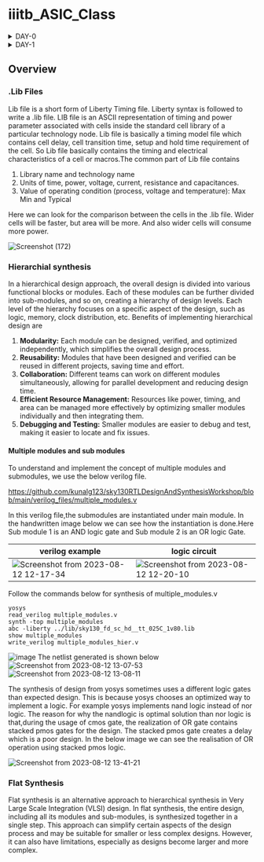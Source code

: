 # iiitb_ASIC_Class
<details>
<summary>DAY-0</summary>
<br>

## DAY-0 Installation of Softwares

### Yosys Installation

**Steps to install Yosys**

```
git clone https://github.com/YosysHQ/yosys.git
cd yosys 
sudo apt install make (If make is not installed please install it) 
sudo apt-get install build-essential clang bison flex \
    libreadline-dev gawk tcl-dev libffi-dev git \
    graphviz xdot pkg-config python3 libboost-system-dev \
    libboost-python-dev libboost-filesystem-dev zlib1g-dev
make config-gcc
make 
sudo make install
```

![Screenshot from 2023-07-31 09-45-18](https://github.com/amith-bharadwaj/iiitb_asic_class/assets/84613258/075fb4ad-5149-444b-a6cd-f94e4cd1a401)

Yosys installed

### Icarus Verilog Installation

**Steps to install Icarus Verilog**

```
sudo apt-get install iverilog
```

![Screenshot from 2023-07-31 10-28-36](https://github.com/amith-bharadwaj/iiitb_asic_class/assets/84613258/5b958d79-7c11-4461-946f-63404851f3d8)

iverilog installed

### Gtkwave Installation

**Steps to install Gtkwave**
```
sudo apt update
sudo apt install gtkwave
```
![Screenshot from 2023-07-31 09-46-18](https://github.com/amith-bharadwaj/iiitb_asic_class/assets/84613258/06c56897-9099-4f39-8bfd-81f497640cdf)

gtkwave installed

### NGSPICE Installation

**Steps to install NGSPICE**

##### Download the file from the link given below and proceed with the commands.

***https://sourceforge.net/projects/ngspice/files/*** 

```
# Installing dependencies for ngspice:
sudo apt-get install build-essential
sudo apt-get install libxaw7-dev

# ngspice installation:
tar -zxvf ngspice-40.tar.gz
cd ngspice-40
mkdir release
cd release
../configure  --with-x --with-readline=yes --disable-debug
make
sudo make install


```
![Screenshot from 2023-08-05 09-31-05](https://github.com/amith-bharadwaj/iiitb_asic_class/assets/84613258/c6d0f93e-af50-42d9-9d52-53640ba4542b)

NG spice installed successfully.

### OpenSTA Installation

Installing dependecies for OpenSTA:

``` 
sudo apt-get install cmake clang gcc tcl swig bison flex 
```
Follow the below commands to install OpenSTA

```
git clone https://github.com/The-OpenROAD-Project/OpenSTA.git
cd OpenSTA
mkdir build
cd build
cmake ..
make
sudo make install
```
![Screenshot from 2023-08-05 09-34-17](https://github.com/amith-bharadwaj/iiitb_asic_class/assets/84613258/dedce8c2-e755-44e9-acb8-2daf609377c4)


### MAGIC Installation

Follow the below commands for the MAGIC Installation.
```
sudo apt-get install m4
sudo apt-get install tcsh
sudo apt-get install csh
sudo apt-get install libx11-dev
sudo apt-get install tcl-dev tk-dev
sudo apt-get install libcairo2-dev
sudo apt-get install mesa-common-dev libglu1-mesa-dev
sudo apt-get install libncurses-dev
git clone https://github.com/RTimothyEdwards/magic
cd magic
./configure
make
sudo make install
```
![Screenshot from 2023-08-05 09-42-43](https://github.com/amith-bharadwaj/iiitb_asic_class/assets/84613258/578f2df7-708f-42d5-b6ea-9d7ce8befa1c)

MAGIC installed successfully.

### OpenLane Installation

Installation of dependencies:
``` 
sudo apt-get update
sudo apt-get upgrade
sudo apt install -y build-essential python3 python3-venv python3-pip make git
```
Docker Installation :
```
sudo apt install apt-transport-https ca-certificates curl software-properties-common
curl -fsSL https://download.docker.com/linux/ubuntu/gpg | sudo gpg --dearmor -o /usr/share/keyrings/docker-archive-keyring.gpg

echo "deb [arch=amd64 signed-by=/usr/share/keyrings/docker-archive-keyring.gpg] https://download.docker.com/linux/ubuntu $(lsb_release -cs) stable" | sudo tee /etc/apt/sources.list.d/docker.list > /dev/null

sudo apt update
sudo apt install docker-ce docker-ce-cli containerd.io
sudo docker run hello-world

sudo groupadd docker
sudo usermod -aG docker $USER
sudo reboot

# Enter the below command to check docker installation.
sudo docker run hello-world



```

![Screenshot from 2023-08-05 09-38-24](https://github.com/amith-bharadwaj/iiitb_asic_class/assets/84613258/ae9e486b-cdc8-4ba6-830f-ecd0e2d85717)
Installation of OpenLane,Pdks and Tools
```
cd $HOME
git clone https://github.com/The-OpenROAD-Project/OpenLane
cd OpenLane
make
make test
```

</details>

<details>
<summary>DAY-1</summary>
    
## DAY-1 Introduction to verilog RTL Design and Synthesis
The first step is to clone the necessary lab files from the given github repository to a directory named VLSI.

```
mkdir VLSI
cd VLSI
git clone https://github.com/kunalg123/sky130RTLDesignAndSynthesisWorkshop.git
```



The verilog_files directory contains the verilog programs and testbenches.
Let us load the good_mux.v and its testbench to iverilog and simulate it.

```
cd sky130RTLDesignAndSynthesisWorkshop/
cd verilog_files/
iverilog good_mux.v tb_good_mux.v
./a.out
# output of simulator will be a vcd file, this vcd file is loaded to gtk wave for waveform visualization.
gtkwave tb_good_mux.vcd

```
![Screenshot from 2023-08-08 19-18-20](https://github.com/amith-bharadwaj/iiitb_asic_class/assets/84613258/f57ec40c-d7b9-4b3c-ba18-7f52c4c06784)

### Synthesis of design
Follow the below commands to invoke yosys in the working directory,read the library,read the verilog file and generate the netlist.

```
yosys
read_liberty -lib VLSI/sky130RTLDesignAndSynthesisWorkshop/lib/sky130_fd_sc_hd__tt_025C_1v80.lib
read_verilog VLSI/sky130RTLDesignAndSynthesisWorkshop/verilog_files/good_mux.v
synth -top good_mux
abc -liberty VLSI/sky130RTLDesignAndSynthesisWorkshop/lib/sky130_fd_sc_hd__tt_025C_1v80.lib
show
# The show command will display the graphical version of the logic realized.
```
![Screenshot from 2023-08-08 20-25-27](https://github.com/amith-bharadwaj/iiitb_asic_class/assets/84613258/6594c550-a751-4e98-8c0a-701e629e45f3)
![Screenshot from 2023-08-08 20-26-34](https://github.com/amith-bharadwaj/iiitb_asic_class/assets/84613258/0b8f9396-3391-4d78-bc5a-54219c22be81)
![Screenshot from 2023-08-08 20-27-05](https://github.com/amith-bharadwaj/iiitb_asic_class/assets/84613258/b5bf8bf6-333d-49fd-8738-0f73456a5883)

Follow the below commands to write the netlist.
```
write_verilog good_mux_netlist.v
write_verilog -noattr good_mux_netlist.v
!gvim good_mux_netlist.v

```
![Screenshot from 2023-08-08 22-02-05](https://github.com/amith-bharadwaj/iiitb_asic_class/assets/84613258/4c428b4a-641d-4eb7-b4de-65ba97f369d7)

## References
1. https://yosyshq.net/
2. https://www.vsdiat.com/
3. https://github.com/kunalg123/vsdflow
4. https://teamvlsi.com
</details>

## Overview

### .Lib Files 

Lib file is a short form of Liberty Timing file. Liberty syntax is followed to write a .lib file. LIB file is an ASCII representation of timing and power parameter associated with cells inside the standard cell library of a particular technology node. Lib file is basically a timing model file which contains cell delay, cell transition time, setup and hold time requirement of the cell. So Lib file basically contains the timing and electrical characteristics of a cell or macros.The common part of Lib file contains
1. Library name and technology name
2. Units of time, power, voltage, current, resistance and capacitances.
3. Value of operating condition (process, voltage and temperature): Max Min and Typical

Here we can look for the comparison between the cells in the .lib file. Wider cells will be faster, but area will be more. And also wider cells will consume more power.

![Screenshot (172)](https://github.com/amith-bharadwaj/iiitb_asic_class/assets/84613258/354d3c19-3ecf-4fec-8d6a-e055c84567ae)

### Hierarchial synthesis

In a hierarchical design approach, the overall design is divided into various functional blocks or modules. Each of these modules can be further divided into sub-modules, and so on, creating a hierarchy of design levels. Each level of the hierarchy focuses on a specific aspect of the design, such as logic, memory, clock distribution, etc.
Benefits of implementing hierarchical design are
1. **Modularity:** Each module can be designed, verified, and optimized independently, which simplifies the overall design process.
2. **Reusability:** Modules that have been designed and verified can be reused in different projects, saving time and effort.
3. **Collaboration:** Different teams can work on different modules simultaneously, allowing for parallel development and reducing design time.
4. **Efficient Resource Management:** Resources like power, timing, and area can be managed more effectively by optimizing smaller modules individually and then integrating them.
5. **Debugging and Testing:** Smaller modules are easier to debug and test, making it easier to locate and fix issues.

#### Multiple modules and sub modules
To understand and implement the concept of multiple modules and submodules, we use the below verilog file.

https://github.com/kunalg123/sky130RTLDesignAndSynthesisWorkshop/blob/main/verilog_files/multiple_modules.v

In this verilog file,the submodules are instantiated under main module. In the handwritten image below we can see how the instantiation is done.Here Sub module 1 is an AND logic gate and Sub module 2 is an OR logic Gate.


| verilog example | logic circuit |
|------------------------------------------------------ | ------------------------------------- |
|![Screenshot from 2023-08-12 12-17-34](https://github.com/amith-bharadwaj/iiitb_asic_class/assets/84613258/8125a1c7-e2bd-4d48-ab36-d7edf2298288)|![Screenshot from 2023-08-12 12-20-10](https://github.com/amith-bharadwaj/iiitb_asic_class/assets/84613258/fe0a9628-2ce4-4077-b7d7-b644e898f42f)|

Follow the commands below for synthesis of multiple_modules.v

```
yosys
read_verilog multiple_modules.v
synth -top multiple_modules
abc -liberty ../lib/sky130_fd_sc_hd__tt_025C_1v80.lib 
show multiple_modules
write_verilog multiple_modules_hier.v
```
![image](https://github.com/amith-bharadwaj/iiitb_asic_class/assets/84613258/e6e5e843-6175-41f4-81a1-e0a0d3729968)
The netlist generated is shown below
![Screenshot from 2023-08-12 13-07-53](https://github.com/amith-bharadwaj/iiitb_asic_class/assets/84613258/08b547a4-8883-479d-98d9-edd7e0fd6504)
![Screenshot from 2023-08-12 13-08-11](https://github.com/amith-bharadwaj/iiitb_asic_class/assets/84613258/8f18f88c-effb-4225-986c-876efc26c1ff)

The synthesis of design from yosys sometimes uses a different logic gates than expected design. This is because yosys chooses an optimized way to implement a logic. For example yosys implements nand logic instead of nor logic. The reason for why the nandlogic is optimal solution than nor logic is that,during the usage of cmos gate, the realization of OR gate contains stacked pmos gates for the design. The stacked pmos gate creates a delay which is a poor design. In the below image we can see the realisation of OR operation using stacked pmos logic.

![Screenshot from 2023-08-12 13-41-21](https://github.com/amith-bharadwaj/iiitb_asic_class/assets/84613258/d0976b73-91a6-4e23-9735-fd4f2e0e476f)
### Flat Synthesis
Flat synthesis is an alternative approach to hierarchical synthesis in Very Large Scale Integration (VLSI) design.
In flat synthesis, the entire design, including all its modules and sub-modules, is synthesized together in a single step. This approach can simplify certain aspects of the design process and may be suitable for smaller or less complex designs. However, it can also have limitations, especially as designs become larger and more complex.

